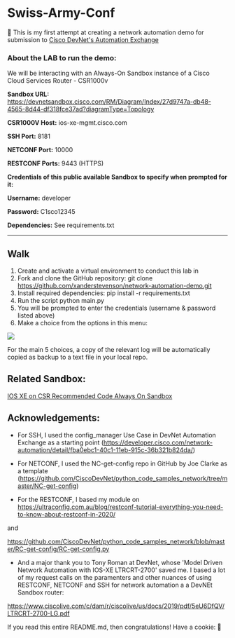 # Swiss-Army-Conf

:floppy_disk:
This is my first attempt at creating a network automation demo for submission to [Cisco DevNet's Automation Exchange](https://developer.cisco.com/network-automation/)

### **About the LAB to run the demo:**
We will be interacting with an Always-On Sandbox instance of a Cisco Cloud Services Router - CSR1000v

**Sandbox URL:** https://devnetsandbox.cisco.com/RM/Diagram/Index/27d9747a-db48-4565-8d44-df318fce37ad?diagramType=Topology

**CSR1000V Host:** ios-xe-mgmt.cisco.com

**SSH Port:** 8181

**NETCONF Port:** 10000

**RESTCONF Ports:** 9443 (HTTPS)

**Credentials of this public available Sandbox to specify when prompted for it:**

**Username:** developer

**Password:** C1sco12345

**Dependencies:** See requirements.txt 

------------------------------------------

## Walk

1. Create and activate a virtual environment to conduct this lab in
2. Fork and clone the GitHub repository: 
git clone https://github.com/xanderstevenson/network-automation-demo.git
3. Install required dependencies:
pip install -r requirements.txt
4. Run the script
python main.py
5. You will be prompted to enter the credentials (username & password listed above)
6. Make a choice from the options in this menu: <br>

<img src="https://github.com/xanderstevenson/swiss-army-conf/blob/main/swiss-army-conf-menu.PNG">

For the main 5 choices, a copy of the relevant log will be automatically copied as backup to a text file in your local repo.

## Related Sandbox: 
[IOS XE on CSR Recommended Code Always On Sandbox](https://devnetsandbox.cisco.com/RM/Diagram/Index/27d9747a-db48-4565-8d44-df318fce37ad?diagramType=Topology)


**Acknowledgements**:
------------------------------------------

- For SSH, I used the config_manager Use Case in DevNet Automation Exchange as a starting point (https://developer.cisco.com/network-automation/detail/fba0ebc1-40c1-11eb-915c-36b321b824da/)

- For NETCONF, I used the NC-get-config repo in GitHub by Joe Clarke as a template (https://github.com/CiscoDevNet/python_code_samples_network/tree/master/NC-get-config)

- For the RESTCONF, I based my module on https://ultraconfig.com.au/blog/restconf-tutorial-everything-you-need-to-know-about-restconf-in-2020/

and 

https://github.com/CiscoDevNet/python_code_samples_network/blob/master/RC-get-config/RC-get-config.py

- And a major thank you to Tony Roman at DevNet, whose 'Model Driven Network
Automation with IOS-XE LTRCRT-2700' saved me. I based a lot of my request calls on the paramenters and other nuances of using RESTCONF, NETCONF and SSH for network automation a a DevNEt Sandbox router:

https://www.ciscolive.com/c/dam/r/ciscolive/us/docs/2019/pdf/5eU6DfQV/LTRCRT-2700-LG.pdf

If you read this entire README.md, then congratulations! Have a cookie: :cookie:
